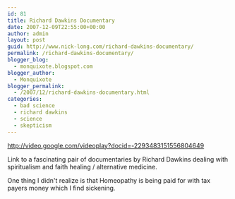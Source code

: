 ```yaml
---
id: 81
title: Richard Dawkins Documentary
date: 2007-12-09T22:55:00+00:00
author: admin
layout: post
guid: http://www.nick-long.com/richard-dawkins-documentary/
permalink: /richard-dawkins-documentary/
blogger_blog:
  - monquixote.blogspot.com
blogger_author:
  - Monquixote
blogger_permalink:
  - /2007/12/richard-dawkins-documentary.html
categories:
  - bad science
  - richard dawkins
  - science
  - skepticism
---
```

<span><a href="http://video.google.com/videoplay?docid=-2293483151556804649" target="_new">http://video.google.com/videoplay?docid=-2293483151556804649</a></p> 

<p>
  Link to a fascinating pair of documentaries by Richard Dawkins dealing with spiritualism and faith healing / alternative medicine.
</p>

<p>
  One thing I didn't realize is that Homeopathy is being paid for with tax payers money which I find sickening.</span>
</p>